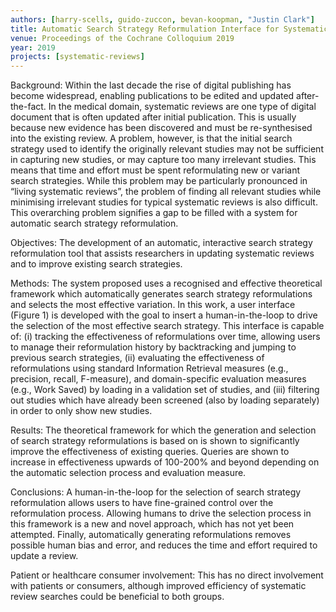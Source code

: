 ```yaml
---
authors: [harry-scells, guido-zuccon, bevan-koopman, "Justin Clark"]
title: Automatic Search Strategy Reformulation Interface for Systematic Reviews
venue: Proceedings of the Cochrane Colloquium 2019
year: 2019
projects: [systematic-reviews] 
---
```


Background:
Within the last decade the rise of digital publishing has become widespread, enabling publications to be edited and updated after-the-fact. In the medical domain, systematic reviews are one type of digital document that is often updated after initial publication. This is usually because new evidence has been discovered and must be re-synthesised into the existing review. A problem, however, is that the initial search strategy used to identify the originally relevant studies may not be sufficient in capturing new studies, or may capture too many irrelevant studies. This means that time and effort must be spent reformulating new or variant search strategies. While this problem may be particularly pronounced in “living systematic reviews”, the problem of finding all relevant studies while minimising irrelevant studies for typical systematic reviews is also difficult. This overarching problem signifies a gap to be filled with a system for automatic search strategy reformulation.

Objectives:
The development of an automatic, interactive search strategy reformulation tool that assists researchers in updating systematic reviews and to improve existing search strategies.

Methods:
The system proposed uses a recognised and effective theoretical framework which automatically generates search strategy reformulations and selects the most effective variation. In this work, a user interface (Figure 1)  is developed with the goal to insert a human-in-the-loop to drive the selection of the most effective search strategy. This interface is capable of: (i) tracking the effectiveness of reformulations over time, allowing users to manage their reformulation history by backtracking and jumping to previous search strategies, (ii) evaluating the effectiveness of reformulations using standard Information Retrieval measures (e.g., precision, recall, F-measure), and domain-specific evaluation measures (e.g., Work Saved) by loading in a validation set of studies, and (iii) filtering out studies which have already been screened (also by loading separately) in order to only show new studies.

Results:
The theoretical framework for which the generation and selection of search strategy reformulations is based on is shown to significantly improve the effectiveness of existing queries. Queries are shown to increase in effectiveness upwards of 100-200% and beyond depending on the automatic selection process and evaluation measure.

Conclusions:
A human-in-the-loop for the selection of search strategy reformulation allows users to have fine-grained control over the reformulation process. Allowing humans to drive the selection process in this framework is a new and novel approach, which has not yet been attempted. Finally, automatically generating reformulations removes possible human bias and error, and reduces the time and effort required to update a review.

Patient or healthcare consumer involvement:
This has no direct involvement with patients or consumers, although improved efficiency of systematic review searches could be beneficial to both groups.
